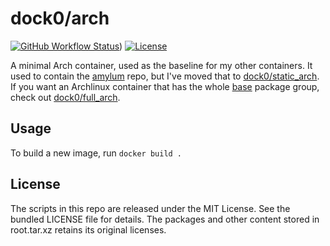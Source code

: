 dock0/arch
=======

[![GitHub Workflow Status](https://img.shields.io/github/actions/workflow/status/dock0/arch/build.yml?branch=main)](https://github.com/dock0/arch/actions))
[![License](https://img.shields.io/github/license/dock0/arch)](https://github.com/dock0/arch/blob/master/LICENSE)

A minimal Arch container, used as the baseline for my other containers. It used to contain the [amylum](https://github.com/amylum/repo) repo, but I've moved that to [dock0/static_arch](https://github.com/dock0/static_arch). If you want an Archlinux container that has the whole [base](https://www.archlinux.org/groups/x86_64/base/) package group, check out [dock0/full_arch](https://github.com/dock0/full_arch).

## Usage

To build a new image, run `docker build .`

## License

The scripts in this repo are released under the MIT License. See the bundled LICENSE file for details. The packages and other content stored in root.tar.xz retains its original licenses.


